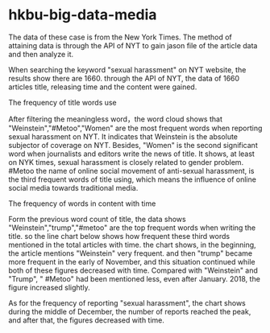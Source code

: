 # hkbu-big-data-media
The data of these case is from the New York Times. The method of attaining data is through the API of NYT to gain jason file of the article data and then analyze it.

When searching the keyword "sexual harassment" on NYT website, the results show there are 1660. through the API of NYT, the data of 1660 articles title, releasing time and the content were gained.

The frequency of title words use

After filtering the meaningless word，the word cloud shows that "Weinstein","#Metoo","Women" are the most frequent words when reporting sexual harassment on NYT. It indicates that Weinstein is the absolute subjector of coverage on NYT. Besides, "Women" is the second significant word when journalists and editors write the news of title. It shows, at least on NYK times, sexual harassment is closely related to gender problem. #Metoo the name of online social movement of anti-sexual harassment, is the third frequent words of title using, which means the influence of online social media towards traditional media.

The frequency of words in content with time

Form the previous word count of title, the data shows "Weinstein","trump","#metoo" are the top frequent words when writing the title. so the line chart below shows how frequent these third words mentioned in the total articles with time.  the chart shows, in the beginning, the article mentions "Weinstein" very frequent. and then "trump" became more frequent in the early of November, and this situation continued while both of these figures decreased with time. Compared with "Weinstein" and "Trump", " #Metoo" had been mentioned less, even after January. 2018, the figure increased slightly.

As for the frequency of reporting "sexual harassment", the chart shows during the middle of December, the number of reports reached the peak, and after that, the figures decreased with time.
